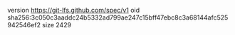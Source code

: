version https://git-lfs.github.com/spec/v1
oid sha256:3c050c3aaddc24b5332ad799ae247c15bff47ebc8c3a68144afc525942546ef2
size 2429
